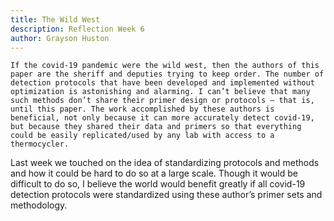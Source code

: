 ```yaml
---
title: The Wild West
description: Reflection Week 6
author: Grayson Huston
---
```


	If the covid-19 pandemic were the wild west, then the authors of this paper are the sheriff and deputies trying to keep order. The number of detection protocols that have been developed and implemented without optimization is astonishing and alarming. I can’t believe that many such methods don’t share their primer design or protocols – that is, until this paper. The work accomplished by these authors is beneficial, not only because it can more accurately detect covid-19, but because they shared their data and primers so that everything could be easily replicated/used by any lab with access to a thermocycler. 
Last week we touched on the idea of standardizing protocols and methods and how it could be hard to do so at a large scale. Though it would be difficult to do so, I believe the world would benefit greatly if all covid-19 detection protocols were standardized using these author’s primer sets and methodology. 
